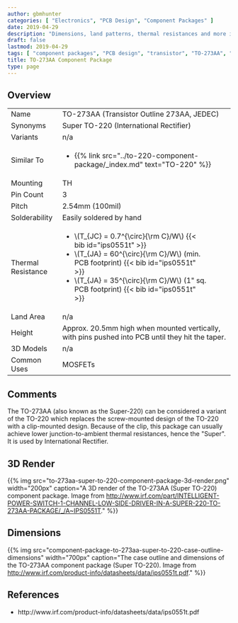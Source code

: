 ```yaml
---
author: gbmhunter
categories: [ "Electronics", "PCB Design", "Component Packages" ]
date: 2019-04-29
description: "Dimensions, land patterns, thermal resistances and more info on the TO-273AA (Super TO-220) component package."
draft: false
lastmod: 2019-04-29
tags: [ "component packages", "PCB design", "transistor", "TO-273AA", "Super TO-220", "TO-220", "JEDEC" ]
title: TO-273AA Component Package
type: page
---
```


## Overview

<table>
  <tbody>
    <tr>
      <td>Name</td>
      <td>TO-273AA (Transistor Outline 273AA, JEDEC)</td>
    </tr>
    <tr>
      <td>Synonyms</td>
      <td>Super TO-220 (International Rectifier)</td>
    </tr>
    <tr>
      <td>Variants</td>
      <td>n/a</td>
    </tr>
    <tr>
      <td>Similar To</td>
      <td>
        <ul>
          <li>{{% link src="../to-220-component-package/_index.md" text="TO-220" %}}</li>
        </ul>
      </td>
    </tr>
    <tr>
      <td>Mounting</td>
      <td>TH</td>
    </tr>
    <tr>
      <td>Pin Count</td>
      <td>3</td>
    </tr>
    <tr>
      <td>Pitch</td>
      <td>2.54mm (100mil)</td>
    </tr>
    <tr>
      <td>Solderability</td>
      <td>Easily soldered by hand</td>
    </tr>
    <tr>
      <td>Thermal Resistance</td>
      <td>
        <ul style="width: 300px;">
          <li>\(T_{JC} = 0.7^{\circ}{\rm C}/W\) {{< bib id="ips0551t" >}}</li>
          <li>\(T_{JA} = 60^{\circ}{\rm C}/W\) (min. PCB footprint) {{< bib id="ips0551t" >}}</li>
          <li>\(T_{JA} = 35^{\circ}{\rm C}/W\) (1" sq. PCB footprint) {{< bib id="ips0551t" >}}</li>
        </ul>
      </td>
    </tr>
    <tr>
      <td>Land Area</td>
      <td>n/a</td>
    </tr>
    <tr>
      <td>Height</td>
      <td>Approx. 20.5mm high when mounted vertically, with pins pushed into PCB until they hit the taper.</td>
    </tr>
    <tr>
      <td>3D Models</td>
      <td>n/a</td>
    </tr>
    <tr>
      <td>Common Uses</td>
      <td>MOSFETs</td>
    </tr>
  </tbody>
</table>

## Comments

The TO-273AA (also known as the Super-220) can be considered a variant of the TO-220 which replaces the screw-mounted design of the TO-220 with a clip-mounted design. Because of the clip, this package can usually achieve lower junction-to-ambient thermal resistances, hence the "Super". It is used by International Rectifier.

## 3D Render

{{% img src="to-273aa-super-to-220-component-package-3d-render.png" width="200px" caption="A 3D render of the TO-273AA (Super TO-220) component package. Image from http://www.irf.com/part/INTELLIGENT-POWER-SWITCH-1-CHANNEL-LOW-SIDE-DRIVER-IN-A-SUPER-220-TO-273AA-PACKAGE/_/A~IPS0551T." %}}

## Dimensions

{{% img src="component-package-to-273aa-super-to-220-case-outline-dimensions" width="700px" caption="The case outline and dimensions of the TO-273AA component package (Super TO-220). Image from http://www.irf.com/product-info/datasheets/data/ips0551t.pdf." %}}

## References

<ul id="bib-list">
  <li id="ips0551t">http://www.irf.com/product-info/datasheets/data/ips0551t.pdf</li>
</ul>